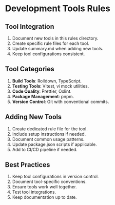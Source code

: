 # Development Tools Rules

## Tool Integration

1. Document new tools in this rules directory.
2. Create specific rule files for each tool.
3. Update summary.md when adding new tools.
4. Keep tool configurations consistent.

## Tool Categories

1. **Build Tools**: Rolldown, TypeScript.
2. **Testing Tools**: Vitest, vi mock utilities.
3. **Code Quality**: Prettier, Oxlint.
4. **Package Management**: pnpm.
5. **Version Control**: Git with conventional commits.

## Adding New Tools

1. Create dedicated rule file for the tool.
2. Include setup instructions if needed.
3. Document common usage patterns.
4. Update package.json scripts if applicable.
5. Add to CI/CD pipeline if needed.

## Best Practices

1. Keep tool configurations in version control.
2. Document tool-specific conventions.
3. Ensure tools work well together.
4. Test tool integrations.
5. Keep documentation up to date.
